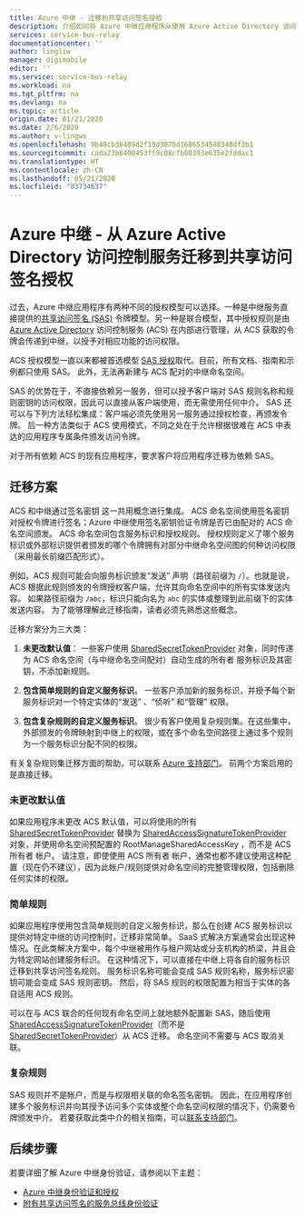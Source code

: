 ```yaml
---
title: Azure 中继 - 迁移到共享访问签名授权
description: 介绍如何将 Azure 中继应用程序从使用 Azure Active Directory 访问控制服务迁移到共享访问签名授权。
services: service-bus-relay
documentationcenter: ''
author: lingliw
manager: digimobile
editor: ''
ms.service: service-bus-relay
ms.workload: na
ms.tgt_pltfrm: na
ms.devlang: na
ms.topic: article
origin.date: 01/21/2020
ms.date: 2/6/2020
ms.author: v-lingwu
ms.openlocfilehash: 9b40cb36409d2f19d3070d1686534548348df3b1
ms.sourcegitcommit: cada23b6400453ff9c08cfb08393e635e2fddac1
ms.translationtype: HT
ms.contentlocale: zh-CN
ms.lasthandoff: 05/21/2020
ms.locfileid: "83734637"
---
```

# <a name="azure-relay---migrate-from-azure-active-directory-access-control-service-to-shared-access-signature-authorization"></a>Azure 中继 - 从 Azure Active Directory 访问控制服务迁移到共享访问签名授权

过去，Azure 中继应用程序有两种不同的授权模型可以选择。一种是中继服务直接提供的[共享访问签名 (SAS)](../service-bus-messaging/service-bus-sas.md) 令牌模型。另一种是联合模型，其中授权规则是由 [Azure Active Directory](/active-directory/) 访问控制服务 (ACS) 在内部进行管理，从 ACS 获取的令牌会传递到中继，以授予对相应功能的访问权限。

ACS 授权模型一直以来都被首选模型 [SAS 授权](../service-bus-messaging/service-bus-authentication-and-authorization.md)取代。目前，所有文档、指南和示例都只使用 SAS。 此外，无法再新建与 ACS 配对的中继命名空间。

SAS 的优势在于，不直接依赖另一服务，但可以授予客户端对 SAS 规则名称和规则密钥的访问权限，因此可以直接从客户端使用，而无需使用任何中介。 SAS 还可以与下列方法轻松集成：客户端必须先使用另一服务通过授权检查，再颁发令牌。 后一种方法类似于 ACS 使用模式，不同之处在于允许根据很难在 ACS 中表达的应用程序专属条件颁发访问令牌。

对于所有依赖 ACS 的现有应用程序，要求客户将应用程序迁移为依赖 SAS。

## <a name="migration-scenarios"></a>迁移方案

ACS 和中继通过签名密钥  这一共用概念进行集成。 ACS 命名空间使用签名密钥对授权令牌进行签名；Azure 中继使用签名密钥验证令牌是否已由配对的 ACS 命名空间颁发。 ACS 命名空间包含服务标识和授权规则。 授权规则定义了哪个服务标识或外部标识提供者颁发的哪个令牌拥有对部分中继命名空间图的何种访问权限（采用最长前缀匹配形式）。

例如，ACS 规则可能会向服务标识颁发“发送”  声明（路径前缀为 `/`）。也就是说，ACS 根据此规则颁发的令牌授权客户端，允许其向命名空间中的所有实体发送内容。 如果路径前缀为 `/abc`，标识只能向名为 `abc` 的实体或整理到此前缀下的实体发送内容。 为了能够理解此迁移指南，读者必须先熟悉这些概念。

迁移方案分为三大类：

1.  **未更改默认值**： 一些客户使用 [SharedSecretTokenProvider](https://docs.azure.cn/dotnet/api/microsoft.servicebus.sharedsecrettokenprovider) 对象，同时传递为 ACS 命名空间（与中继命名空间配对）自动生成的所有者  服务标识及其密钥，不添加新规则。

2.  **包含简单规则的自定义服务标识**。 一些客户添加新的服务标识，并授予每个新服务标识对一个特定实体的“发送”  、“侦听”  和“管理”  权限。

3.  **包含复杂规则的自定义服务标识**。 很少有客户使用复杂规则集。在这些集中，外部颁发的令牌映射到中继上的权限，或在多个命名空间路径上通过多个规则为一个服务标识分配不同的权限。

有关复杂规则集迁移方面的帮助，可以联系 [Azure 支持部门](https://www.azure.cn/support/contact/)。 前两个方案启用的是直接迁移。

### <a name="unchanged-defaults"></a>未更改默认值

如果应用程序未更改 ACS 默认值，可以将使用的所有 [SharedSecretTokenProvider](https://docs.azure.cn/dotnet/api/microsoft.servicebus.sharedsecrettokenprovider) 替换为 [SharedAccessSignatureTokenProvider](https://docs.azure.cn/dotnet/api/microsoft.servicebus.sharedaccesssignaturetokenprovider) 对象，并使用命名空间预配置的 RootManageSharedAccessKey  ，而不是 ACS 所有者  帐户。 请注意，即使使用 ACS 所有者  帐户，通常也都不建议使用这种配置（现在仍不建议），因为此帐户/规则提供对命名空间的完整管理权限，包括删除任何实体的权限。

### <a name="simple-rules"></a>简单规则

如果应用程序使用包含简单规则的自定义服务标识，那么在创建 ACS 服务标识以提供对特定中继的访问控制时，迁移非常简单。 SaaS 式解决方案通常会出现这种情况。在此类解决方案中，每个中继被用作与租户网站或分支机构的桥梁，并且会为特定网站创建服务标识。 在这种情况下，可以直接在中继上将各自的服务标识迁移到共享访问签名规则。 服务标识名称可能会变成 SAS 规则名称，服务标识密钥可能会变成 SAS 规则密钥。 然后，将 SAS 规则的权限配置为相当于实体的各自适用 ACS 规则。

可以在与 ACS 联合的任何现有命名空间上就地额外配置新 SAS，随后使用 [SharedAccessSignatureTokenProvider](https://docs.azure.cn/dotnet/api/microsoft.servicebus.sharedaccesssignaturetokenprovider)（而不是 [SharedSecretTokenProvider](https://docs.azure.cn/dotnet/api/microsoft.servicebus.sharedsecrettokenprovider)）从 ACS 迁移。 命名空间不需要与 ACS 取消关联。

### <a name="complex-rules"></a>复杂规则

SAS 规则并不是帐户，而是与权限相关联的命名签名密钥。 因此，在应用程序创建多个服务标识并向其授予访问多个实体或整个命名空间权限的情况下，仍需要令牌颁发中介。 若要获取此类中介的相关指南，可以[联系支持部门](https://www.azure.cn/support/contact/)。

## <a name="next-steps"></a>后续步骤

若要详细了解 Azure 中继身份验证，请参阅以下主题：

* [Azure 中继身份验证和授权](relay-authentication-and-authorization.md)
* [附有共享访问签名的服务总线身份验证](../service-bus-messaging/service-bus-sas.md)


